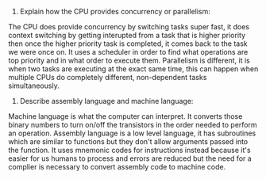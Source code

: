 <!-- Answers to the Short Answer Essay Questions go here -->

1. Explain how the CPU provides concurrency or parallelism:

The CPU does provide concurrency by switching tasks super fast, it does context switching by getting interupted from a task that is higher priority then once the higher priority task is completed, it comes back to the task we were once on. It uses a scheduler in order to find what operations are top priority and in what order to execute them. Parallelism is different, it is when two tasks are executing at the exact same time, this can happen when multiple CPUs do completely different, non-dependent tasks simultaneously.
<!-- 
The difference between concurrency and parallelism
https://medium.com/from-the-scratch/dont-be-confused-between-concurrency-and-parallelism-eac8e703943a -->

1. Describe assembly language and machine language:

Machine language is what the computer can interpret. It converts those binary numbers to turn on/off the transistors in the order needed to perform an operation. Assembly language is a low level language, it has subroutines which are similar to functions but they don't allow arguments passed into the function. It uses mnemonic codes for instructions instead because it's easier for us humans to process and errors are reduced but the need for a complier is necessary to convert assembly code to machine code.